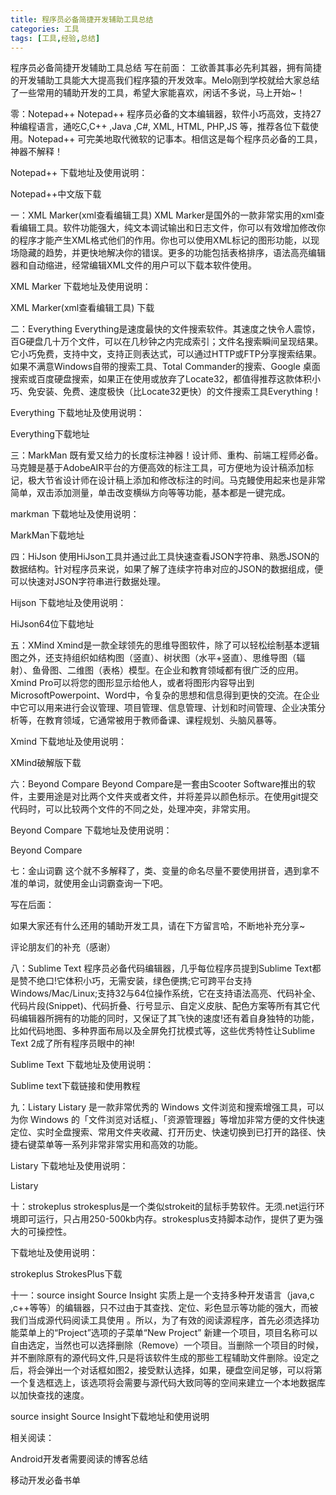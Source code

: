 ```yaml
---
title: 程序员必备简捷开发辅助工具总结
categories: 工具
tags: [工具,经验,总结] 
---
```

程序员必备简捷开发辅助工具总结
写在前面：
工欲善其事必先利其器，拥有简捷的开发辅助工具能大大提高我们程序猿的开发效率。Melo刚到学校就给大家总结了一些常用的辅助开发的工具，希望大家能喜欢，闲话不多说，马上开始~！
<!--more-->
零：Notepad++
Notepad++ 程序员必备的文本编辑器，软件小巧高效，支持27种编程语言，通吃C,C++ ,Java ,C#, XML, HTML, PHP,JS 等，推荐各位下载使用。Notepad++ 可完美地取代微软的记事本。相信这是每个程序员必备的工具，神器不解释！


Notepad++
下载地址及使用说明：

Notepad++中文版下载

一：XML Marker(xml查看编辑工具)
XML Marker是国外的一款非常实用的xml查看编辑工具。软件功能强大，纯文本调试输出和日志文件，你可以有效增加修改你的程序才能产生XML格式他们的作用。你也可以使用XML标记的图形功能，以现场隐藏的趋势，并更快地解决你的错误。更多的功能包括表格排序，语法高亮编辑器和自动缩进，经常编辑XML文件的用户可以下载本软件使用。




XML Marker
下载地址及使用说明：

XML Marker(xml查看编辑工具) 下载

二：Everything
Everything是速度最快的文件搜索软件。其速度之快令人震惊，百G硬盘几十万个文件，可以在几秒钟之内完成索引；文件名搜索瞬间呈现结果。它小巧免费，支持中文，支持正则表达式，可以通过HTTP或FTP分享搜索结果。如果不满意Windows自带的搜索工具、Total Commander的搜索、Google 桌面搜索或百度硬盘搜索，如果正在使用或放弃了Locate32，都值得推荐这款体积小巧、免安装、免费、速度极快（比Locate32更快）的文件搜索工具Everything！


Everything
下载地址及使用说明：

Everything下载地址

三：MarkMan
既有爱又给力的长度标注神器！设计师、重构、前端工程师必备。马克鳗是基于AdobeAIR平台的方便高效的标注工具，可方便地为设计稿添加标记，极大节省设计师在设计稿上添加和修改标注的时间。马克鳗使用起来也是非常简单，双击添加测量，单击改变横纵方向等等功能，基本都是一键完成。


markman
下载地址及使用说明：

MarkMan下载地址

四：HiJson
使用HiJson工具并通过此工具快速查看JSON字符串、熟悉JSON的数据结构。针对程序员来说，如果了解了连续字符串对应的JSON的数据组成，便可以快速对JSON字符串进行数据处理。


Hijson
下载地址及使用说明：

HiJson64位下载地址

五：XMind
Xmind是一款全球领先的思维导图软件，除了可以轻松绘制基本逻辑图之外，还支持组织如结构图（竖直）、树状图（水平+竖直）、思维导图（辐射）、鱼骨图、二维图（表格）模型。在企业和教育领域都有很广泛的应用。Xmind Pro可以将您的图形显示给他人，或者将图形内容导出到MicrosoftPowerpoint、Word中，令复杂的思想和信息得到更快的交流。在企业中它可以用来进行会议管理、项目管理、信息管理、计划和时间管理、企业决策分析等，在教育领域，它通常被用于教师备课、课程规划、头脑风暴等。


Xmind
下载地址及使用说明：

XMind破解版下载

六：Beyond Compare
Beyond Compare是一套由Scooter Software推出的软件，主要用途是对比两个文件夹或者文件，并将差异以颜色标示。在使用git提交代码时，可以比较两个文件的不同之处，处理冲突，非常实用。


Beyond Compare
下载地址及使用说明：

Beyond Compare

七：金山词霸
这个就不多解释了，类、变量的命名尽量不要使用拼音，遇到拿不准的单词，就使用金山词霸查询一下吧。

写在后面：

如果大家还有什么还用的辅助开发工具，请在下方留言哈，不断地补充分享~

评论朋友们的补充（感谢）

八：Sublime Text
程序员必备代码编辑器，几乎每位程序员提到Sublime Text都是赞不绝口!它体积小巧，无需安装，绿色便携;它可跨平台支持Windows/Mac/Linux;支持32与64位操作系统，它在支持语法高亮、代码补全、代码片段(Snippet)、代码折叠、行号显示、自定义皮肤、配色方案等所有其它代码编辑器所拥有的功能的同时，又保证了其飞快的速度!还有着自身独特的功能，比如代码地图、多种界面布局以及全屏免打扰模式等，这些优秀特性让Sublime Text 2成了所有程序员眼中的神!


Sublime Text
下载地址及使用说明：

Sublime text下载链接和使用教程

九：Listary
Listary 是一款非常优秀的 Windows 文件浏览和搜索增强工具，可以为你 Windows 的「文件浏览对话框」、「资源管理器」等增加非常方便的文件快速定位、实时全盘搜索、常用文件夹收藏、打开历史、快速切换到已打开的路径、快捷右键菜单等一系列非常非常实用和高效的功能。




Listary
下载地址及使用说明：

Listary

十：strokeplus
strokesplus是一个类似strokeit的鼠标手势软件。无须.net运行环境即可运行，只占用250-500kb内存。strokesplus支持脚本动作，提供了更为强大的可操控性。

下载地址及使用说明：


strokeplus
StrokesPlus下载

十一：source insight
Source Insight 实质上是一个支持多种开发语言（java,c ,c++等等）的编辑器，只不过由于其查找、定位、彩色显示等功能的强大，而被我们当成源代码阅读工具使用 。所以，为了有效的阅读源程序，首先必须选择功能菜单上的“Project”选项的子菜单“New Project” 新建一个项目，项目名称可以自由选定，当然也可以选择删除（Remove）一个项目。当删除一个项目的时候，并不删除原有的源代码文件,只是将该软件生成的那些工程辅助文件删除。设定之后，将会弹出一个对话框如图2，接受默认选择，如果，硬盘空间足够，可以将第一个复选框选上，该选项将会需要与源代码大致同等的空间来建立一个本地数据库以加快查找的速度。


source insight
Source Insight下载地址和使用说明

相关阅读：

Android开发者需要阅读的博客总结

移动开发必备书单